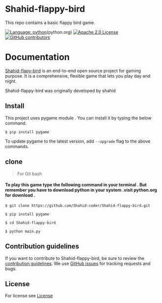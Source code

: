 # Shahid-flappy-bird
This repo contains a basic flappy bird game.

[![Language: python](https://img.shields.io/github/languages/top/shahid-coder/shahid-flappy-bird)](https://github.com/nekohasekai/SagerNet/search?l=python)(python.org)
[![Apache 2.0 License](https://img.shields.io/github/license/shahid-coder/shahid-flappy-bird)](https://github.com/shahid-coder/shahid-flappy-bird/LICENSE)
[![GitHub contributors](https://img.shields.io/github/contributors/shahid-coder/shahid-flappy-bird)](https://github.com/shahid-coder/shahid-flappy-bird/graphs/contributors)
# Documentation

[Shahid-flapy-bird](https://github.com/Shahid-coder/Shahid-flappy-bird) is an end-to-end open source project 
for gaming purpose. It is a comprehensive, flexible game
that lets you play day and night.

Shahid-flappy-bird was originally developed by shahid

## Install
This project uses pygame module . 
You can install it by typing the below command. 

```
$ pip install pygame
```
To update pygame to the latest version, add `--upgrade` flag to the above commands.
## clone
> For Git bash
#### To play this game type the following command in your terminal . But remember you have to download python in your system .visit python.org for download . 
```
$ git clone https://github.com/Shahid-coder/Shahid-flappy-bird.git

$ pip install pygame 

$ cd Shahid-flappy-bird

$ python main.py 
```
## Contribution guidelines
If you want to contribute to Shahid-flappy-bird, be sure to review the
[contribution guidelines](CONTRIBUTING.md).
We use [GitHub issues](https://github.com/Shahid-coder/Shahid-flappy-bird/issues) for
tracking requests and bugs.
## License 
For license see [License](https://github.com/Shahid-coder/Shahid-flappy-bird/blob/main/LICENSE)
